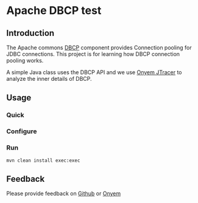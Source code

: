 
Apache DBCP test
================

## Introduction

The Apache commons [DBCP](http://commons.apache.org/dbcp/) component provides Connection pooling for JDBC connections. This project is for learning how DBCP connection pooling works.

A simple Java class uses the DBCP API and we use [Onyem JTracer](http://www.onyem.com/) to analyze the inner details of DBCP.


## Usage

### Quick

### Configure

### Run


    mvn clean install exec:exec

## Feedback

Please provide feedback on [Github](https://github.com/rrevo) or [Onyem](http://www.onyem.com/contact.html)
